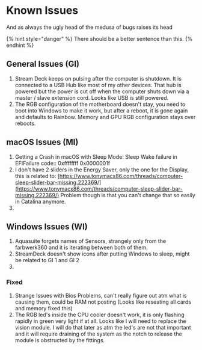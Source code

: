 # Known Issues

And as always the ugly head of the medusa of bugs raises its head

{% hint style="danger" %}
There should be a better sentence than this.
{% endhint %}

## General Issues \(GI\)

1. Stream Deck keeps on pulsing after the computer is shutdown. It is connected to a USB Hub like most of my other devices. That hub is powered but the power is cut off when the computer shuts down via a master / slave extension cord. Looks like USB is still powered.
2. The RGB configuration of the motherboard doesn't stay, you need to boot into Windows to make it work, but after a reboot, it is gone again and defaults to Rainbow. Memory and GPU RGB configuration stays over reboots.

## macOS Issues \(MI\)

1. Getting a Crash in macOS with Sleep Mode: Sleep Wake failure in EFIFailure code:: 0xffffffff 0x0000001f
2. I don't have 2 sliders in the Energy Saver, only the one for the Display, this is related to: [https://www.tonymacx86.com/threads/computer-sleep-slider-bar-missing.222369/](https://www.tonymacx86.com/threads/computer-sleep-slider-bar-missing.222369/) Problem though is that you can't change that so easily in Catalina anymore.
3. 


## Windows Issues \(WI\)

1. Aquasuite forgets names of Sensors, strangely only from the farbwerk360 and it is iterating between both of them.
2. StreamDeck doesn't show icons after putting Windows to sleep, might be related to GI 1 and GI 2
3. 


### Fixed

1. Strange Issues with Bios Problems, can't really figure out atm what is causing them, could be RAM not posting \(Looks like reseating all cards and memory fixed this\)
2. The RGB led's inside the CPU cooler doesn't work, it is only flashing rapidly in green very light if at all. Looks like I will need to replace the vision module. I will do that later as atm the led's are not that important and it will require draining of the system as the notch to release the module is obstructed by the fittings.

